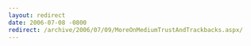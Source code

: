 ```yaml
---
layout: redirect
date: 2006-07-08 -0800
redirect: /archive/2006/07/09/MoreOnMediumTrustAndTrackbacks.aspx/
---
```

